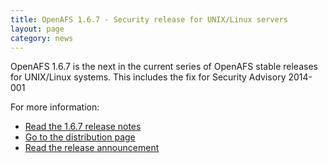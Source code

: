 ```yaml
---
title: OpenAFS 1.6.7 - Security release for UNIX/Linux servers
layout: page
category: news
---
```



OpenAFS 1.6.7 is the next in the current series of OpenAFS stable
releases for UNIX/Linux systems. This includes the fix for Security
Advisory 2014-001

For more information:

-   [Read the 1.6.7 release notes](/dl/openafs/1.6.7/RELNOTES-1.6.7)
-   [Go to the distribution page](/release/openafs-1.6.7.html)
-   [Read the release announcement](/pipermail/openafs-announce/2014/000460.html)

